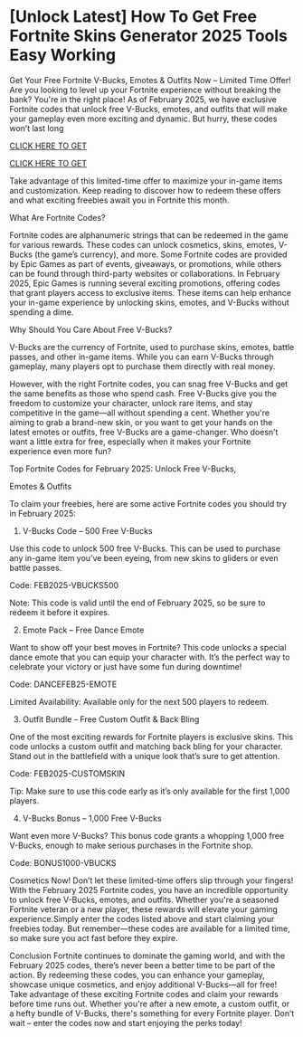 # [Unlock Latest] How To Get Free Fortnite Skins Generator 2025 Tools Easy Working

Get Your Free Fortnite V-Bucks, Emotes & Outfits Now – Limited Time Offer! Are you looking to level up your Fortnite experience without breaking the bank? You're in the right place! As of February 2025, we have exclusive Fortnite codes that unlock free V-Bucks, emotes, and outfits that will make your gameplay even more exciting and dynamic. But hurry, these codes won’t last long

[CLICK HERE TO GET](https://appbitly.com/fortnite-skin)

[CLICK HERE TO GET](https://appbitly.com/fortnite-skin)


Take advantage of this limited-time offer to maximize your in-game items and customization. Keep reading to discover how to redeem these offers and what exciting freebies await you in Fortnite this month.

What Are Fortnite Codes?

Fortnite codes are alphanumeric strings that can be redeemed in the game for various rewards. These codes can unlock cosmetics, skins, emotes, V-Bucks (the game’s currency), and more. Some Fortnite codes are provided by Epic Games as part of events, giveaways, or promotions, while others can be found through third-party websites or collaborations. In February 2025, Epic Games is running several exciting promotions, offering codes that grant players access to exclusive items. These items can help enhance your in-game experience by unlocking skins, emotes, and V-Bucks without spending a dime.

Why Should You Care About Free V-Bucks?

V-Bucks are the currency of Fortnite, used to purchase skins, emotes, battle passes, and other in-game items. While you can earn V-Bucks through gameplay, many players opt to purchase them directly with real money.

However, with the right Fortnite codes, you can snag free V-Bucks and get the same benefits as those who spend cash. Free V-Bucks give you the freedom to customize your character, unlock rare items, and stay competitive in the game—all without spending a cent.
Whether you're aiming to grab a brand-new skin, or you want to get your hands on the latest emotes or outfits, free V-Bucks are a game-changer. Who doesn’t want a little extra for free, especially when it makes your Fortnite experience even more fun?

Top Fortnite Codes for February 2025: Unlock Free V-Bucks,

Emotes & Outfits

To claim your freebies, here are some active Fortnite codes you should try in February 2025:

1. V-Bucks Code – 500 Free V-Bucks

Use this code to unlock 500 free V-Bucks. This can be used to purchase any in-game item you’ve been eyeing, from new skins to gliders or even battle passes.

Code: FEB2025-VBUCKS500

Note: This code is valid until the end of February 2025, so be sure to redeem it before it expires.

2. Emote Pack – Free Dance Emote

Want to show off your best moves in Fortnite? This code unlocks a special dance emote that you can equip your character with. It’s the perfect way to celebrate your victory or just have some fun during downtime!

Code: DANCEFEB25-EMOTE

Limited Availability: Available only for the next 500 players to redeem.

3. Outfit Bundle – Free Custom Outfit & Back Bling

One of the most exciting rewards for Fortnite players is exclusive skins. This code unlocks a custom outfit and matching back bling for your character. Stand out in the battlefield with a unique look that’s sure to get attention.

Code: FEB2025-CUSTOMSKIN

Tip: Make sure to use this code early as it’s only available for the first 1,000 players.

4. V-Bucks Bonus – 1,000 Free V-Bucks

Want even more V-Bucks? This bonus code grants a whopping 1,000 free V-Bucks, enough to make serious purchases in the Fortnite shop.

Code: BONUS1000-VBUCKS


Cosmetics Now!
Don’t let these limited-time offers slip through your fingers! With the February 2025 Fortnite codes, you have an incredible opportunity to unlock free V-Bucks, emotes, and outfits. Whether you're a seasoned Fortnite veteran or a new player, these rewards will elevate your gaming experience.Simply enter the codes listed above and start claiming your freebies today. But remember—these
codes are available for a limited time, so make sure you act fast before they expire.

Conclusion
Fortnite continues to dominate the gaming world, and with the February 2025 codes, there’s never been a better time to be part of the action. By redeeming these codes, you can enhance your gameplay, showcase unique cosmetics, and enjoy additional V-Bucks—all for free! Take advantage of these exciting Fortnite codes and claim your rewards before time runs out. Whether you're after a new emote, a custom outfit, or a hefty bundle of V-Bucks, there's something for every Fortnite player. Don’t wait – enter the codes now and start enjoying the perks today!